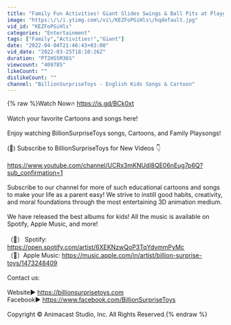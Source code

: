 ```yaml
---
title: "Family Fun Activities! Giant Slides Swings & Ball Pits at Playground for Children!"
image: "https:\/\/i.ytimg.com\/vi\/KEZFoPGiHls\/hqdefault.jpg"
vid_id: "KEZFoPGiHls"
categories: "Entertainment"
tags: ["Family","Activities!","Giant"]
date: "2022-04-04T21:46:43+03:00"
vid_date: "2022-03-25T18:10:26Z"
duration: "PT2H55M36S"
viewcount: "409785"
likeCount: ""
dislikeCount: ""
channel: "BillionSurpriseToys - English Kids Songs & Cartoon"
---
```

{% raw %}Watch Now🔥 <a rel="nofollow" target="blank" href="https://is.gd/BCk0xt">https://is.gd/BCk0xt</a><br /><br />Watch your favorite Cartoons and songs here! <br /><br />Enjoy watching BillionSurpriseToys songs, Cartoons, and Family Playsongs! <br /><br />(🔔) Subscribe to BillionSurpriseToys for New Videos 👇<br /><br /><a rel="nofollow" target="blank" href="https://www.youtube.com/channel/UCRx3mKNUdl8QE06nEug7p6Q?sub_confirmation=1">https://www.youtube.com/channel/UCRx3mKNUdl8QE06nEug7p6Q?sub_confirmation=1</a><br /><br />Subscribe to our channel for more of such educational cartoons and songs to make your life as a parent easy! We strive to instill good habits, creativity, and moral foundations through the most entertaining 3D animation medium. <br /><br />We have released the best albums for kids!  All the music is available on Spotify, Apple Music, and more!<br /><br />（🎵） Spotify: <a rel="nofollow" target="blank" href="https://open.spotify.com/artist/6XEKNzwQoP3TqYdvmmPyMc">https://open.spotify.com/artist/6XEKNzwQoP3TqYdvmmPyMc</a> <br />（🍎）Apple Music:  <a rel="nofollow" target="blank" href="https://music.apple.com/in/artist/billion-surprise-toys/1473248409">https://music.apple.com/in/artist/billion-surprise-toys/1473248409</a><br /><br />Contact us:<br /><br />Website► <a rel="nofollow" target="blank" href="https://billionsurprisetoys.com">https://billionsurprisetoys.com</a><br />Facebook► <a rel="nofollow" target="blank" href="https://www.facebook.com/BillionSurpriseToys">https://www.facebook.com/BillionSurpriseToys</a><br /><br />Copyright © Animacast  Studio, Inc.  All Rights Reserved.{% endraw %}
